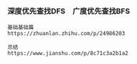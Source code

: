 
### 深度优先查找DFS　广度优先查找BFS
```
基础基础篇
https://zhuanlan.zhihu.com/p/24986203

总结
https://www.jianshu.com/p/8c71c3a2b1a2

```
